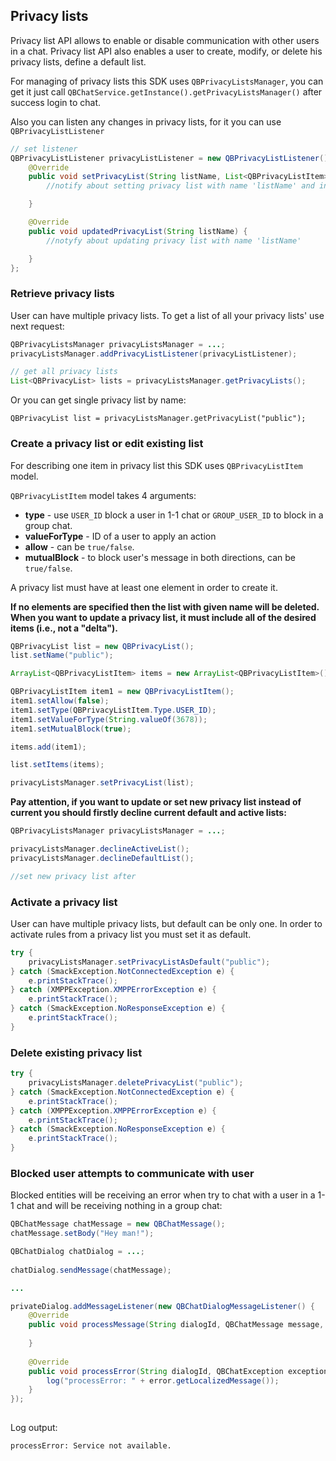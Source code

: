 <span id="Privacy_lists" class="on_page_navigation"></span>
## Privacy lists

Privacy list API allows to enable or disable communication with other users in a chat. Privacy list API also enables a 
user to create, modify, or delete his privacy lists, define a default list.

For managing of privacy lists this SDK uses ```QBPrivacyListsManager```, you can get it just call ```QBChatService.getInstance().getPrivacyListsManager()``` 
after success login to chat.

Also you can listen any changes in privacy lists, for it you can use ```QBPrivacyListListener```
```java
// set listener
QBPrivacyListListener privacyListListener = new QBPrivacyListListener() {
    @Override
    public void setPrivacyList(String listName, List<QBPrivacyListItem> listItem){
        //notify about setting privacy list with name 'listName' and inems 'listItem'

    }

    @Override
    public void updatedPrivacyList(String listName) {
        //notyfy about updating privacy list with name 'listName'

    }
};
```


### Retrieve privacy lists

User can have multiple privacy lists. To get a list of all your privacy lists' use next request:
```java
QBPrivacyListsManager privacyListsManager = ...;
privacyListsManager.addPrivacyListListener(privacyListListener);

// get all privacy lists
List<QBPrivacyList> lists = privacyListsManager.getPrivacyLists();
```
Or you can get single privacy list by name:
```
QBPrivacyList list = privacyListsManager.getPrivacyList("public");
```

### Create a privacy list or edit existing list
For describing one item in privacy list this SDK uses ```QBPrivacyListItem``` model.

```QBPrivacyListItem``` model takes 4 arguments:
* **type** - use ```USER_ID``` block a user in 1-1 chat or ```GROUP_USER_ID``` to block in a group chat.
* **valueForType** - ID of a user to apply an action
* **allow** - can be ```true/false```.
* **mutualBlock** - to block user's message in both directions, can be ```true/false```.

A privacy list must have at least one element in order to create it.

**If no elements are specified then the list with given name will be deleted.
When you want to update a privacy list, it must include all of the desired items (i.e., not a "delta").**
```java
QBPrivacyList list = new QBPrivacyList();
list.setName("public");

ArrayList<QBPrivacyListItem> items = new ArrayList<QBPrivacyListItem>();

QBPrivacyListItem item1 = new QBPrivacyListItem();
item1.setAllow(false);
item1.setType(QBPrivacyListItem.Type.USER_ID);
item1.setValueForType(String.valueOf(3678));
item1.setMutualBlock(true);

items.add(item1);

list.setItems(items);

privacyListsManager.setPrivacyList(list);


```

**Pay attention, if you want to update or set new privacy list instead of current you should firstly decline current default and active lists:**
```java
QBPrivacyListsManager privacyListsManager = ...;

privacyListsManager.declineActiveList();
privacyListsManager.declineDefaultList();

//set new privacy list after
```

### Activate a privacy list

User can have multiple privacy lists, but default can be only one.
In order to activate rules from a privacy list you must set it as default.

```java
try {
    privacyListsManager.setPrivacyListAsDefault("public");
} catch (SmackException.NotConnectedException e) {
    e.printStackTrace();
} catch (XMPPException.XMPPErrorException e) {
    e.printStackTrace();
} catch (SmackException.NoResponseException e) {
    e.printStackTrace();
}
```

### Delete existing privacy list
```java
try {
    privacyListsManager.deletePrivacyList("public");
} catch (SmackException.NotConnectedException e) {
    e.printStackTrace();
} catch (XMPPException.XMPPErrorException e) {
    e.printStackTrace();
} catch (SmackException.NoResponseException e) {
    e.printStackTrace();
}
```

### Blocked user attempts to communicate with user

Blocked entities will be receiving an error when try to chat with a user in a 1-1 chat and will be receiving nothing in a group chat:

```java
QBChatMessage chatMessage = new QBChatMessage();
chatMessage.setBody("Hey man!");

QBChatDialog chatDialog = ...;
 
chatDialog.sendMessage(chatMessage);

...

privateDialog.addMessageListener(new QBChatDialogMessageListener() {
    @Override
    public void processMessage(String dialogId, QBChatMessage message, Integer senderId) {
 
    }
 
    @Override
    public void processError(String dialogId, QBChatException exception, QBChatMessage message, Integer senderId) {
        log("processError: " + error.getLocalizedMessage());
    }
});
    
```

Log output:
```
processError: Service not available.
```

